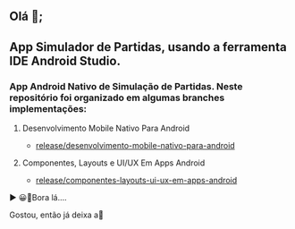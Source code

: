 ## Olá 👋;

## App Simulador de Partidas, usando a ferramenta IDE Android Studio.

### App Android Nativo de Simulação de Partidas. Neste repositório foi organizado em algumas branches implementações:

1. Desenvolvimento Mobile Nativo Para Android
    - [release/desenvolvimento-mobile-nativo-para-android](https://github.com/RAFARZ76/matches-simulator-app/tree/release/desenvolvimento-mobile-nativo-para-android)
    
2. Componentes, Layouts e UI/UX Em Apps Android
    - [release/componentes-layouts-ui-ux-em-apps-android](https://github.com/RAFARZ76/matches-simulator-app/tree/release/componentes_layouts-ui/ux_em_apps_android)
    
▶ 😀👀Bora lá....

Gostou, então já deixa a🌟
